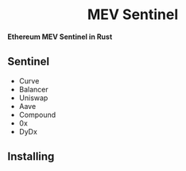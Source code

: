 # <h1 align="center"> MEV Sentinel </h1>

**Ethereum MEV Sentinel in Rust**
</br>


## Sentinel

- Curve
- Balancer
- Uniswap 
- Aave
- Compound
- 0x
- DyDx


## Installing